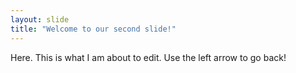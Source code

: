 ```yaml
---
layout: slide
title: "Welcome to our second slide!"
---
```

Here. This is what I am about to edit.
Use the left arrow to go back!
